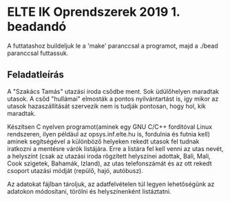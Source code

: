 # ELTE IK Oprendszerek 2019 1. beadandó

A futtatashoz buildeljuk le a 'make' paranccsal a programot,
majd a ./bead paranccsal futtassuk.

## Feladatleírás

A "Szakács Tamás" utazási iroda csődbe ment. Sok üdülőhelyen maradtak utasok. A csőd "hullámai" elmosták a pontos nyilvántartást is, így mikor az utasok hazaszállítását szervezik nem is tudják pontosan, hogy hol, kik maradtak.

Készítsen C nyelven programot(aminek egy GNU C/C++ fordítóval Linux rendszeren, ilyen például az opsys.inf.elte.hu is, fordulnia és futnia kell) aminek segítségével a különböző helyeken rekedt utasok fel tudnak iratkozni a mentésre várók listájára. Erre a listára fel kell venni az utas nevét, a helyszínt (csak az utazási iroda rögzített helyszínei adottak, Bali, Mali, Cook szigetek, Bahamák, Izland), az utas telefonszámát és az ott rekedt csoport utazási módját (repülő, hajó, autóbusz). 

Az adatokat fájlban tároljuk, az adatfelvételen túl legyen lehetőségünk az adatokon módosítani, törölni és helyszínenként listáztatni.
